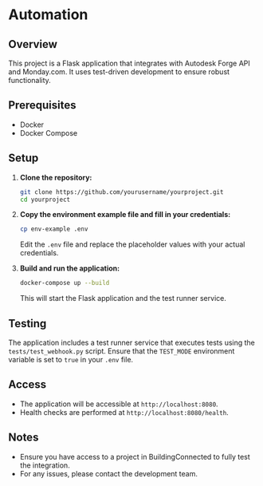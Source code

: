 # Automation

## Overview

This project is a Flask application that integrates with Autodesk Forge API and Monday.com. It uses test-driven development to ensure robust functionality.

## Prerequisites

- Docker
- Docker Compose

## Setup

1. **Clone the repository:**

   ```bash
   git clone https://github.com/yourusername/yourproject.git
   cd yourproject
   ```

2. **Copy the environment example file and fill in your credentials:**

   ```bash
   cp env-example .env
   ```

   Edit the `.env` file and replace the placeholder values with your actual credentials.

3. **Build and run the application:**

   ```bash
   docker-compose up --build
   ```

   This will start the Flask application and the test runner service.

## Testing

The application includes a test runner service that executes tests using the `tests/test_webhook.py` script. Ensure that the `TEST_MODE` environment variable is set to `true` in your `.env` file.

## Access

- The application will be accessible at `http://localhost:8080`.
- Health checks are performed at `http://localhost:8080/health`.

## Notes

- Ensure you have access to a project in BuildingConnected to fully test the integration.
- For any issues, please contact the development team.
